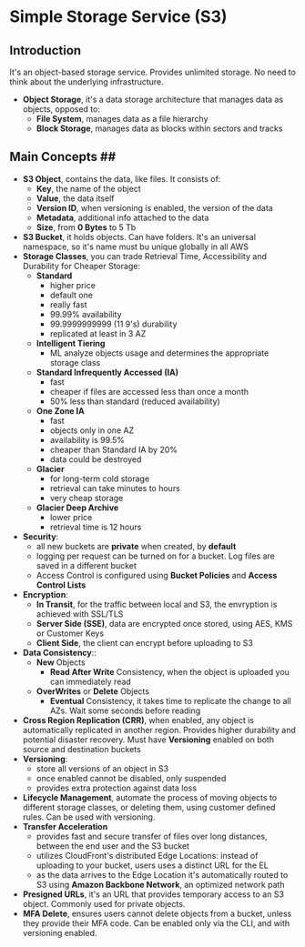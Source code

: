 # Simple Storage Service (S3) #

## Introduction ##

It's an object-based storage service. Provides unlimited storage. No need to think about the underlying infrastructure.

* **Object Storage**, it's a data storage architecture that manages data as objects, opposed to:
  * **File System**, manages data as a file hierarchy
  * **Block Storage**, manages data as blocks within sectors and tracks

## Main Concepts ##

* **S3 Object**, contains the data, like files. It consists of:
  * **Key**, the name of the object
  * **Value**, the data itself
  * **Version ID**, when versioning is enabled, the version of the data
  * **Metadata**, additional info attached to the data
  * **Size**, from **0 Bytes** to 5 Tb
* **S3 Bucket**, it holds objects. Can have folders. It's an universal namespace, so it's name must bu unique globally in all AWS
* **Storage Classes**, you can trade Retrieval Time, Accessibility and Durability for Cheaper Storage:
  * **Standard**
    * higher price
    * default one
    * really fast
    * 99.99% availability
    * 99.9999999999 (11 9's) durability
    * replicated at least in 3 AZ
  * **Intelligent Tiering**
    * ML analyze objects usage and determines the appropriate storage class
  * **Standard Infrequently Accessed (IA)**
    * fast
    * cheaper if files are accessed less than once a month
    * 50% less than standard (reduced availability)
  * **One Zone IA**
    * fast
    * objects only in one AZ
    * availability is 99.5%
    * cheaper than Standard IA by 20%
    * data could be destroyed
  * **Glacier**
    * for long-term cold storage
    * retrieval can take minutes to hours
    * very cheap storage
  * **Glacier Deep Archive**
    * lower price
    * retrieval time is 12 hours
* **Security**:
  * all new buckets are **private** when created, by **default**
  * logging per request can be turned on for a bucket. Log files are saved in a different bucket
  * Access Control is configured using **Bucket Policies** and **Access Control Lists**
* **Encryption**:
  * **In Transit**, for the traffic between local and S3, the envryption is achieved with SSL/TLS
  * **Server Side (SSE)**, data are encrypted once stored, using AES, KMS or Customer Keys
  * **Client Side**, the client can encrypt before uploading to S3
* **Data Consistency**::
  * **New** Objects
    * **Read After Write** Consistency, when the object is uploaded you can immediately read
  * **OverWrites** or **Delete** Objects
    * **Eventual** Consistency, it takes time to replicate the change to all AZs. Wait some seconds before reading
* **Cross Region Replication (CRR)**, when enabled, any object is automatically replicated in another region. Provides higher durability and potential disaster recovery. Must have **Versioning** enabled on both source and destination buckets
* **Versioning**:
  * store all versions of an object in S3
  * once enabled cannot be disabled, only suspended
  * provides extra protection against data loss
* **Lifecycle Management**, automate the process of moving objects to different storage classes, or deleting them, using customer defined rules. Can be used with versioning.
* **Transfer Acceleration**
  * provides fast and secure transfer of files over long distances, between the end user and the S3 bucket
  * utilizes CloudFront's distributed Edge Locations: instead of uploading to your bucket, users uses a distinct URL for the EL
  * as the data arrives to the Edge Location it's automatically routed to S3 using **Amazon Backbone Network**, an optimized network path
* **Presigned URLs**, it's an URL that provides temporary access to an S3 object. Commonly used for private objects.
* **MFA Delete**, ensures users cannot delete objects from a bucket, unless they provide their MFA code. Can be enabled only via the CLI, and with versioning enabled.
